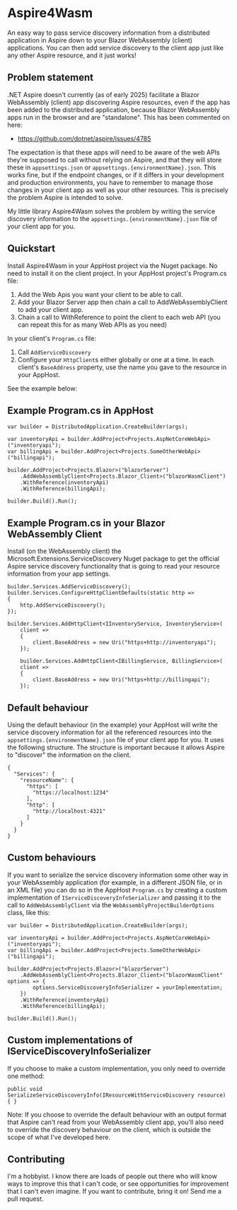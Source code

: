 # Aspire4Wasm
An easy way to pass service discovery information from a distributed application in Aspire down to your Blazor WebAssembly (client) applications. You can then add service discovery to the client app just like any other Aspire resource, and it just works!

## Problem statement
.NET Aspire doesn't currently (as of early 2025) facilitate a Blazor WebAssembly (client) app discovering Aspire resources, even if the app has been added to the distributed application, because Blazor WebAssembly apps run in the browser and are "standalone". This has been commented on here:

* https://github.com/dotnet/aspire/issues/4785

The expectation is that these apps will need to be aware of the web APIs they're supposed to call without relying on Aspire, and that they will store these in `appsettings.json` or `appsettings.{environmentName}.json`. This works fine, but if the endpoint changes, or if it differs in your development and production environments, you have to remember to manage those changes in your client app as well as your other resources. This is precisely the problem Aspire is intended to solve.

My little library Aspire4Wasm solves the problem by writing the service discovery information to the `appsettings.{environmentName}.json` file of your client app for you.

## Quickstart
Install Aspire4Wasm in your AppHost project via the Nuget package. No need to install it on the client project.
In your AppHost project's Program.cs file:

1. Add the Web Apis you want your client to be able to call.
2. Add your Blazor Server app then chain a call to AddWebAssemblyClient to add your client app.
5. Chain a call to WithReference to point the client to each web API (you can repeat this for as many Web APIs as you need)

In your client's `Program.cs` file:

1. Call `AddServiceDiscovery`
2. Configure your `HttpClient`s either globally or one at a time. In each client's `BaseAddress` property, use the name you gave to the resource in your AppHost.

See the example below:

## Example Program.cs in AppHost
```
var builder = DistributedApplication.CreateBuilder(args);

var inventoryApi = builder.AddProject<Projects.AspNetCoreWebApi>("inventoryapi");
var billingApi = builder.AddProject<Projects.SomeOtherWebApi>("billingapi");

builder.AddProject<Projects.Blazor>("blazorServer")
    .AddWebAssemblyClient<Projects.Blazor_Client>("blazorWasmClient")
    .WithReference(inventoryApi)
    .WithReference(billingApi);

builder.Build().Run();
```
## Example Program.cs in your Blazor WebAssembly Client
Install (on the WebAssembly client) the Microsoft.Extensions.ServiceDiscovery Nuget package to get the official Aspire service discovery functionality that is going to read your resource information from your app settings.
```
builder.Services.AddServiceDiscovery();
builder.Services.ConfigureHttpClientDefaults(static http =>
{
    http.AddServiceDiscovery();
});

builder.Services.AddHttpClient<IInventoryService, InventoryService>(
    client =>
    {
        client.BaseAddress = new Uri("https+http://inventoryapi");
    });

    builder.Services.AddHttpClient<IBillingService, BillingService>(
    client =>
    {
        client.BaseAddress = new Uri("https+http://billingapi");
    });
```
## Default behaviour
Using the default behaviour (in the example) your AppHost will write the service discovery information for all the referenced resources into the `appsettings.{environmentName}.json` file of your client app for you.
It uses the following structure. The structure is important because it allows Aspire to "discover" the information on the client.
```
{
  "Services": {
    "resourceName": {
      "https": [
        "https://localhost:1234"
      ],
      "http": [
        "http://localhost:4321"
      ]
    }
  }
}
```
## Custom behaviours
If you want to serialize the service discovery information some other way in your WebAssembly application (for example, in a different JSON file, or in an XML file) you can do so in the AppHost `Program.cs` by creating a custom implementation of `IServiceDiscoveryInfoSerializer` and passing it to the call to `AddWebAssemblyClient` via the `WebAssemblyProjectBuilderOptions` class, like this:
```
var builder = DistributedApplication.CreateBuilder(args);

var inventoryApi = builder.AddProject<Projects.AspNetCoreWebApi>("inventoryapi");
var billingApi = builder.AddProject<Projects.SomeOtherWebApi>("billingapi");

builder.AddProject<Projects.Blazor>("blazorServer")
    .AddWebAssemblyClient<Projects.Blazor_Client>("blazorWasmClient" options => {
        options.ServiceDiscoveryInfoSerializer = yourImplementation;
    })
    .WithReference(inventoryApi)
    .WithReference(billingApi);

builder.Build().Run();
```

## Custom implementations of IServiceDiscoveryInfoSerializer
If you choose to make a custom implementation, you only need to override one method:
```
public void SerializeServiceDiscoveryInfo(IResourceWithServiceDiscovery resource) { }
```
Note: If you choose to override the default behaviour with an output format that Aspire can't read from your WebAssembly client app, you'll also need to override the discovery behaviour on the client, which is outside the scope of what I've developed here.
## Contributing
I'm a hobbyist. I know there are loads of people out there who will know ways to improve this that I can't code, or see opportunities for improvement that I can't even imagine. If you want to contribute, bring it on! Send me a pull request.
